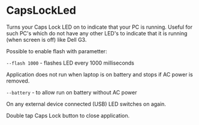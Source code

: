 # CapsLockLed
Turns your Caps Lock LED on to indicate that your PC is running.
Useful for such PC's which do not have any other LED's to indicate that it is running (when screen is off) like Dell G3.

Possible to enable flash with parametter:

`--flash 1000` - flashes LED every 1000 milliseconds

Application does not run when laptop is on battery and stops if AC power is removed.

`--battery` - to allow run on battery without AC power

On any external device connected (USB) LED switches on again.

Double tap Caps Lock button to close application.
